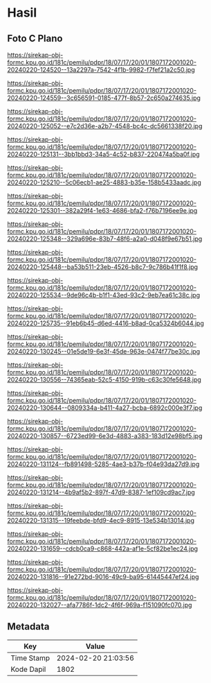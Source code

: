 # Hasil

## Foto C Plano

https://sirekap-obj-formc.kpu.go.id/181c/pemilu/pdpr/18/07/17/20/01/1807172001020-20240220-124520--13a2297a-7542-4f1b-9982-f7fef21a2c50.jpg

https://sirekap-obj-formc.kpu.go.id/181c/pemilu/pdpr/18/07/17/20/01/1807172001020-20240220-124559--3c656591-0185-477f-8b57-2c650a274635.jpg

https://sirekap-obj-formc.kpu.go.id/181c/pemilu/pdpr/18/07/17/20/01/1807172001020-20240220-125052--e7c2d36e-a2b7-4548-bc4c-dc5661338f20.jpg

https://sirekap-obj-formc.kpu.go.id/181c/pemilu/pdpr/18/07/17/20/01/1807172001020-20240220-125131--3bb1bbd3-34a5-4c52-b837-220474a5ba0f.jpg

https://sirekap-obj-formc.kpu.go.id/181c/pemilu/pdpr/18/07/17/20/01/1807172001020-20240220-125210--5c06ecb1-ae25-4883-b35e-158b5433aadc.jpg

https://sirekap-obj-formc.kpu.go.id/181c/pemilu/pdpr/18/07/17/20/01/1807172001020-20240220-125301--382a29f4-1e63-4686-bfa2-f76b7196ee9e.jpg

https://sirekap-obj-formc.kpu.go.id/181c/pemilu/pdpr/18/07/17/20/01/1807172001020-20240220-125348--329a696e-83b7-48f6-a2a0-d048f9e67b51.jpg

https://sirekap-obj-formc.kpu.go.id/181c/pemilu/pdpr/18/07/17/20/01/1807172001020-20240220-125448--ba53b511-23eb-4526-b8c7-9c786b41f1f8.jpg

https://sirekap-obj-formc.kpu.go.id/181c/pemilu/pdpr/18/07/17/20/01/1807172001020-20240220-125534--9de96c4b-b1f1-43ed-93c2-9eb7ea61c38c.jpg

https://sirekap-obj-formc.kpu.go.id/181c/pemilu/pdpr/18/07/17/20/01/1807172001020-20240220-125735--91eb6b45-d6ed-4416-b8ad-0ca5324b6044.jpg

https://sirekap-obj-formc.kpu.go.id/181c/pemilu/pdpr/18/07/17/20/01/1807172001020-20240220-130245--01e5de19-6e3f-45de-963e-0474f77be30c.jpg

https://sirekap-obj-formc.kpu.go.id/181c/pemilu/pdpr/18/07/17/20/01/1807172001020-20240220-130556--74365eab-52c5-4150-919b-c63c30fe5648.jpg

https://sirekap-obj-formc.kpu.go.id/181c/pemilu/pdpr/18/07/17/20/01/1807172001020-20240220-130644--0809334a-b411-4a27-bcba-6892c000e3f7.jpg

https://sirekap-obj-formc.kpu.go.id/181c/pemilu/pdpr/18/07/17/20/01/1807172001020-20240220-130857--6723ed99-6e3d-4883-a383-183d12e98bf5.jpg

https://sirekap-obj-formc.kpu.go.id/181c/pemilu/pdpr/18/07/17/20/01/1807172001020-20240220-131124--fb891498-5285-4ae3-b37b-f04e93da27d9.jpg

https://sirekap-obj-formc.kpu.go.id/181c/pemilu/pdpr/18/07/17/20/01/1807172001020-20240220-131214--4b9af5b2-897f-47d9-8387-1ef109cd9ac7.jpg

https://sirekap-obj-formc.kpu.go.id/181c/pemilu/pdpr/18/07/17/20/01/1807172001020-20240220-131315--19feebde-bfd9-4ec9-8915-13e534b13014.jpg

https://sirekap-obj-formc.kpu.go.id/181c/pemilu/pdpr/18/07/17/20/01/1807172001020-20240220-131659--cdcb0ca9-c868-442a-af1e-5cf82be1ec24.jpg

https://sirekap-obj-formc.kpu.go.id/181c/pemilu/pdpr/18/07/17/20/01/1807172001020-20240220-131816--91e272bd-9016-49c9-ba95-61445447ef24.jpg

https://sirekap-obj-formc.kpu.go.id/181c/pemilu/pdpr/18/07/17/20/01/1807172001020-20240220-132027--afa7786f-1dc2-4f6f-969a-f151090fc070.jpg


## Metadata

| Key        | Value               |
| ---------- | ------------------- |
| Time Stamp | 2024-02-20 21:03:56 |
| Kode Dapil | 1802                |




